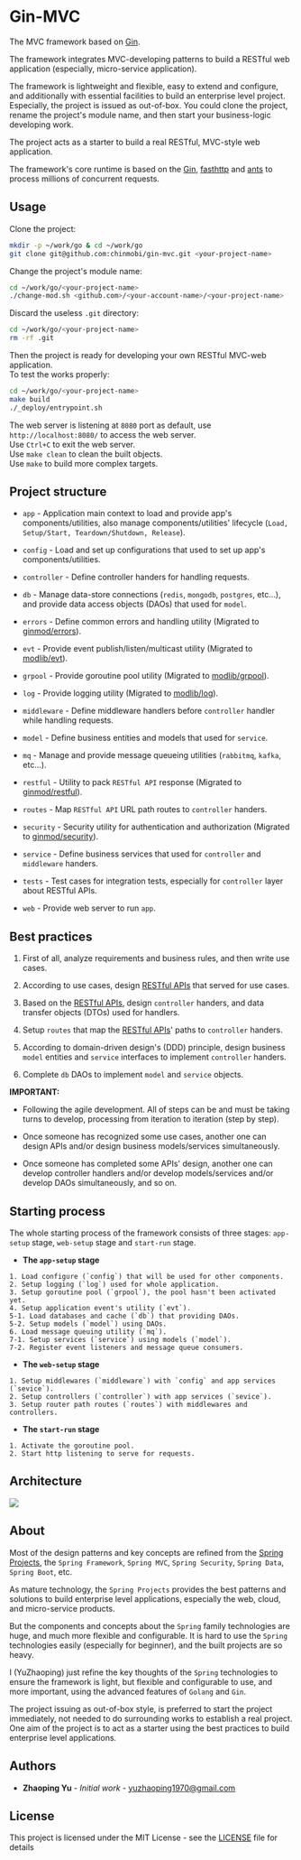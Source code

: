 # Gin-MVC
The MVC framework based on [Gin](https://github.com/gin-gonic/gin).

The framework integrates MVC-developing patterns to build a RESTful web application (especially, micro-service application).

The framework is lightweight and flexible, easy to extend and configure, and additionally with essential facilities to build an enterprise level project. Especially, the project is issued as out-of-box. You could clone the project, rename the project's module name, and then start your business-logic developing work.

The project acts as a starter to build a real RESTful, MVC-style web application.

The framework's core runtime is based on the [Gin](https://github.com/gin-gonic/gin), [fasthttp](https://github.com/valyala/fasthttp) and [ants](https://github.com/panjf2000/ants) to process millions of concurrent requests.

## Usage

Clone the project:

```sh
mkdir -p ~/work/go & cd ~/work/go
git clone git@github.com:chinmobi/gin-mvc.git <your-project-name>

```

Change the project's module name:

```sh
cd ~/work/go/<your-project-name>
./change-mod.sh <github.com>/<your-account-name>/<your-project-name>
```

Discard the useless `.git` directory:

```sh
cd ~/work/go/<your-project-name>
rm -rf .git
```

Then the project is ready for developing your own RESTful MVC-web application.
<br/>To test the works properly:

```sh
cd ~/work/go/<your-project-name>
make build
./_deploy/entrypoint.sh
```
The web server is listening at `8080` port as default, use `http://localhost:8080/` to access the web server.
<br/>Use `Ctrl+C` to exit the web server.
<br/>Use `make clean` to clean the built objects.
<br/>Use `make` to build more complex targets.

## Project structure

* `app` - Application main context to load and provide app's components/utilities, also manage components/utilities' lifecycle (`Load, Setup/Start, Teardown/Shutdown, Release`).

* `config` - Load and set up configurations that used to set up app's components/utilities.

* `controller` - Define controller handers for handling requests.

* `db` - Manage data-store connections (`redis`, `mongodb`, `postgres`, etc...), and provide data access objects (DAOs) that used for `model`.

* `errors` - Define common errors and handling utility (Migrated to [ginmod/errors](https://github.com/chinmobi/ginmod)).

* `evt` - Provide event publish/listen/multicast utility (Migrated to [modlib/evt](https://github.com/chinmobi/modlib)).

* `grpool` - Provide goroutine pool utility (Migrated to [modlib/grpool](https://github.com/chinmobi/modlib)).

* `log` - Provide logging utility (Migrated to [modlib/log](https://github.com/chinmobi/modlib)).

* `middleware` - Define middleware handlers before `controller` handler while handling requests.

* `model` - Define business entities and models that used for `service`.

* `mq` - Manage and provide message queueing utilities (`rabbitmq`, `kafka`, etc...).

* `restful` - Utility to pack `RESTful API` response (Migrated to [ginmod/restful](https://github.com/chinmobi/ginmod)).

* `routes` - Map `RESTful API` URL path routes to `controller` handers.

* `security` - Security utility for authentication and authorization (Migrated to [ginmod/security](https://github.com/chinmobi/ginmod)).

* `service` - Define business services that used for `controller` and `middleware` handers.

* `tests` - Test cases for integration tests, especially for `controller` layer about RESTful APIs.

* `web` - Provide web server to run `app`.

## Best practices

1. First of all, analyze requirements and business rules, and then write use cases.

2. According to use cases, design [RESTful APIs](restful-apis.md) that served for use cases.

3. Based on the [RESTful APIs](restful-apis.md), design `controller` handers, and data transfer objects (DTOs) used for handlers.

4. Setup `routes` that map the [RESTful APIs](restful-apis.md)' paths to `controller` handers.

5. According to domain-driven design's (DDD) principle, design business `model` entities and `service` interfaces to implement `controller` handers.

6. Complete `db` DAOs to implement `model` and `service` objects.

**IMPORTANT:**

* Following the agile development. All of steps can be and must be taking turns to develop, processing from iteration to iteration (step by step).

* Once someone has recognized some use cases, another one can design APIs and/or design business models/services simultaneously.

* Once someone has completed some APIs' design, another one can develop controller handlers and/or develop models/services and/or develop DAOs simultaneously, and so on.

## Starting process

The whole starting process of the framework consists of three stages: `app-setup` stage, `web-setup` stage and `start-run` stage.

* **The `app-setup` stage**

```
1. Load configure (`config`) that will be used for other components.
2. Setup logging (`log`) used for whole application.
3. Setup goroutine pool (`grpool`), the pool hasn't been activated yet.
4. Setup application event's utility (`evt`).
5-1. Load databases and cache (`db`) that providing DAOs.
5-2. Setup models (`model`) using DAOs.
6. Load message queuing utility (`mq`).
7-1. Setup services (`service`) using models (`model`).
7-2. Register event listeners and message queue consumers.
```

* **The `web-setup` stage**

```
1. Setup middlewares (`middleware`) with `config` and app services (`sevice`).
2. Setup controllers (`controller`) with app services (`sevice`).
3. Setup router path routes (`routes`) with middlewares and controllers.
```

* **The `start-run` stage**

```
1. Activate the goroutine pool.
2. Start http listening to serve for requests.
```

## Architecture

![](ARCH.png)

## About

Most of the design patterns and key concepts are refined from the [Spring Projects](https://spring.io/projects), the `Spring Framework`, `Spring MVC`, `Spring Security`, `Spring Data`, `Spring Boot`, etc.

As mature technology, the `Spring Projects` provides the best patterns and solutions to build enterprise level applications, especially the web, cloud, and micro-service products.

But the components and concepts about the `Spring` family technologies are huge, and much more flexible and configurable. It is hard to use the `Spring` technologies easily (especially for beginner), and the built projects are so heavy.

I (YuZhaoping) just refine the key thoughts of the `Spring` technologies to ensure the framework is light, but flexible and configurable to use, and more important, using the advanced features of `Golang` and `Gin`.

The project issuing as out-of-box style, is preferred to start the project immediately, not needed to do surrounding works to establish a real project. One aim of the project is to act as a starter using the best practices to build enterprise level applications.

## Authors

* **Zhaoping Yu** - *Initial work* - yuzhaoping1970@gmail.com

## License

This project is licensed under the MIT License - see the [LICENSE](LICENSE) file for details
